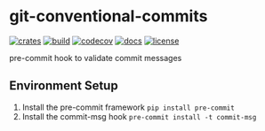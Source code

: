 # git-conventional-commits

[![crates](https://img.shields.io/crates/v/git-conventional-commits.svg)](https://crates.io/crates/git-conventional-commits)
[![build](https://github.com/arttet/git-conventional-commits/actions/workflows/build.yml/badge.svg)](https://github.com/arttet/git-conventional-commits/actions/workflows/build.yml)
[![codecov](https://codecov.io/github/arttet/git-conventional-commits/branch/main/graph/badge.svg?token=vfbIjywISo)](https://codecov.io/github/arttet/git-conventional-commits)
[![docs](https://img.shields.io/badge/docs.rs-latest-blue.svg)](https://docs.rs/git-conventional-commits)
[![license](https://img.shields.io/badge/license-MIT-blue.svg)](https://github.com/arttet/git-conventional-commits/blob/main/LICENSE)

pre-commit hook to validate commit messages


## Environment Setup

1. Install the pre-commit framework `pip install pre-commit`
1. Install the commit-msg hook `pre-commit install -t commit-msg`
